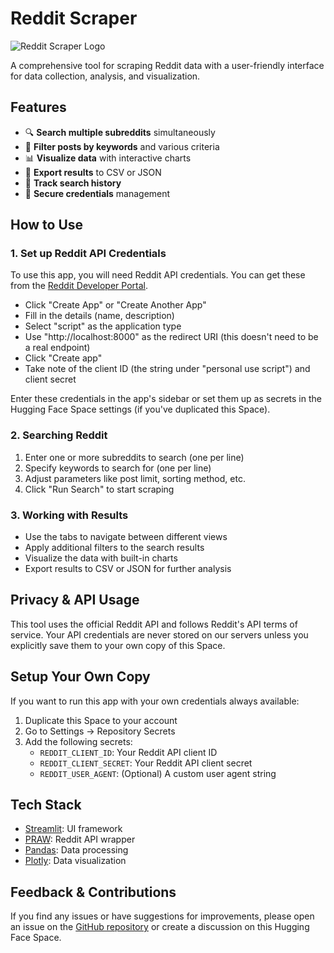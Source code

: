 # Reddit Scraper

![Reddit Scraper Logo](https://raw.githubusercontent.com/huggingface/hub-docs/main/static/icons/streamlit.svg)

A comprehensive tool for scraping Reddit data with a user-friendly interface for data collection, analysis, and visualization.

## Features

- 🔍 **Search multiple subreddits** simultaneously
- 🔑 **Filter posts by keywords** and various criteria  
- 📊 **Visualize data** with interactive charts
- 💾 **Export results** to CSV or JSON
- 📜 **Track search history**
- 🔐 **Secure credentials** management

## How to Use

### 1. Set up Reddit API Credentials

To use this app, you will need Reddit API credentials. You can get these from the [Reddit Developer Portal](https://www.reddit.com/prefs/apps).

- Click "Create App" or "Create Another App"
- Fill in the details (name, description)
- Select "script" as the application type
- Use "http://localhost:8000" as the redirect URI (this doesn't need to be a real endpoint)
- Click "Create app"
- Take note of the client ID (the string under "personal use script") and client secret

Enter these credentials in the app's sidebar or set them up as secrets in the Hugging Face Space settings (if you've duplicated this Space).

### 2. Searching Reddit

1. Enter one or more subreddits to search (one per line)
2. Specify keywords to search for (one per line)
3. Adjust parameters like post limit, sorting method, etc.
4. Click "Run Search" to start scraping

### 3. Working with Results

- Use the tabs to navigate between different views
- Apply additional filters to the search results
- Visualize the data with built-in charts
- Export results to CSV or JSON for further analysis

## Privacy & API Usage

This tool uses the official Reddit API and follows Reddit's API terms of service. Your API credentials are never stored on our servers unless you explicitly save them to your own copy of this Space.

## Setup Your Own Copy

If you want to run this app with your own credentials always available:

1. Duplicate this Space to your account
2. Go to Settings → Repository Secrets
3. Add the following secrets:
   - `REDDIT_CLIENT_ID`: Your Reddit API client ID
   - `REDDIT_CLIENT_SECRET`: Your Reddit API client secret
   - `REDDIT_USER_AGENT`: (Optional) A custom user agent string

## Tech Stack

- [Streamlit](https://streamlit.io/): UI framework
- [PRAW](https://praw.readthedocs.io/): Reddit API wrapper
- [Pandas](https://pandas.pydata.org/): Data processing
- [Plotly](https://plotly.com/): Data visualization

## Feedback & Contributions

If you find any issues or have suggestions for improvements, please open an issue on the [GitHub repository](https://github.com/yourusername/reddit-scraper) or create a discussion on this Hugging Face Space.

